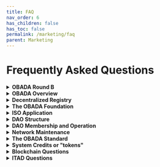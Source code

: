 ```yaml
---
title: FAQ
nav_order: 6
has_children: false
has_toc: false
permalink: /marketing/faq
parent: Marketing
---
```


# Frequently Asked Questions

<details>
  <summary><strong>OBADA Round B</strong></summary>
  
  <div markdown="1">
    
  **1. What is this?**
  Round B of the OBADA Decentralized Autonomous Organization (DAO)

  **2. What does a company gain from joining?**
  By joining, a company gains:
    - a seat at the table as the OBADA DAO shapes the future
    - voting rights: 1 vote per member company
    - system credit rights, also known as token rights, the right to a certain number of system credits
    - node rights: the right to operate a node
    - revenue sharing: operating a node entitles the node operator a share of the revenues from fees charged to users of the network
  
  **3. Is this a solicitation for an investment?**
  No. It definitely is not a solicitation for an investment.  
  
  **4. What is OBADA building?**
  - OBADA is using blockchain to create a decentralized registry for IT assets, and establish a clean chain of custody
  - This will link inventory and reduce the value destruction that results when information loss when products change hands  
  
  **5. What is a DAO?**
  - "DAO" stands for "Decentralized Autonomous Organization"
  - An agreement to run a node of the decentralized registry 
  - learn more [below](#DAO-Structure)

  **6. Who is the round B for?**
  - Restricted to members of the Asset Disposition (ITAD) sector, as well as institutions and non-profit organizations supporting and helping shape our industry
  - Accredited Investors and expert corporations in the Asset Disposition industry
  - These DAO members will be responsible for the growth, use and direction of the blockchain tool
  - Companies interested in helping design the most exciting and impactful new technology in our space of the last few decades

  **7. How many can join Round B?**
  There are a maximum of 53 seats available
  
  **8. What is the cost of joining the DAO?**
  The cost of joining the DAO is $5,000. Each company can only join once.

  **9. How does a company show its interest in joining?**
  Starting on November 20, 2022, fil out this form to express interest & provide details about your company: 
  https://forms.gle/y3sd4CB9Ein9QXV8A 

  **10. Where can I find the Operating Agreement, to learn more?**
  Right [here](https://docs.google.com/document/d/1F1luIwP-0R2RpdBZWuuU76vyxw10Eept/edit)
    
  </div>
</details>


<details>
  <summary><strong>OBADA Overview</strong></summary>

  <div markdown="1">
    
  **1. What is the goal of OBADA?**
  To build a blockchain solution to track physical assets through their lifetimes using pNFTs on a blockchain, to facilitate device and component reuse, and end-of-life proper recovery or disposal.

  **2. What is a pNFT?**
  Representing physical assets using Non-Fungible Tokens.

  **3. How is this standard different?**
  The OBADA standard makes it possible to:
  1. Uniquely identify any physical asset with a serial number, using a short Universal Serial Number (USN)
  2. Create a pNFT to represent that asset on a blockchain
  3. Track changes to the asset or its ownership, throughout its lifetime, as a pNFT on the blockchain

  No standard has ever done any of those before.

  **4. What are the Organizations that are Involved in this project?**
  There are two primary organizations:
  - The OBADA Foundation - promoting the standard, and getting the blockchain built, initially
  - The OBADA DAO - building and operating the decentralized registry for the ITAD industry

  There is a third organization involved, with a much smaller role, OBADA Business Services (OBS). OBS is a contractor to perform network maintenance, facilitate the software development, and provide technical assistance for DAO members.

  **5. What does OBADA stand for?**
  Open Blockchain for Asset Disposition Architecture. Earlier, the second A stood for Association, but once upon a time, we changed it to Architecture. We could always change it back, if everyone wants to. But it seems like for branding purposes, we should keep the OBADA acronym.

  **6. Who legally owns the Intellectual Property of the OBADA standard?**
  No one. OBADA is an open standard, so anyone could write their own software that is compliant with it. 

  Anyone could petition the OBADA Foundation to make a change to improve the standard.

  **7. Who legally owns the software to run the decentralized registry?**
  The Decentralized Autonomous Organization (DAO) and owns the code it has commissioned.
  Software is licensed under the GNU XXX.
  The source code is freely available on Github. 
  However, companies must join the DAO in order to be able to read or write to the distributed ledger.
  Anyone could download the code and modify it as they see fit, and run it.
  The OBADA Foundation hopes to respond to any needs or requests in such a way that no organization ever feels the need to develop a competing standard.

  **8. Why do we need a standard?**
  For interoperability. We need to have one entity defining things like what to call the information to be shared, and define the structure of how that data is stored and shared. If you think of the data being shared like it was all on a spreadsheet, there has to be agreement on what to call the columns.

  **9. Is OBADA an open standard?**
  Yes, it’s right there, in the first word of the name: Open Blockchain for Asset Disposition Architecture. This means anyone can download the software, similar to how Linux is an open standard. However, to use it, they must pay a license fee, and have to join DAO.
  
  </div>
</details>

<details>
  <summary><strong>Decentralized Registry</strong></summary>

  <div markdown="1">
    
  **1. What is OBADA creating?**
  A decentralized registry. It is implemented in a blockchain, also known as decentralized ledger technology (DLT).
  You can read more about blockchains further down in this FAQ.

  But the simplest way to summarize the goal of OBADA is that it is building a registry for electronic devices that is decentralized, a "decentralized registry."
  
  **2. What is a DiD?**
  "DiD" stands for Digital identifier, a standardized way to digitally store information about someone or something. ISO is developing a DiD standard.
  
  **3. How can DiDs be used?**
  You can think of a DiD as being kind of like a web address.
  If something has a DiD assigned to it, the item can be talked to directly.
  This is because a DiD is a new form of URL, Uniform Resource Locator.
  The URL that most people are familiar with is a website URL, which starts with "http://".
  A DiD can be used in the place of a URL, if the device being linked to has methods for connecting and returning information.
  
  </div>
</details>



<details>
  <summary><strong>The OBADA Foundation</strong></summary>

  <div markdown="1">
    
**1. What is the purpose of the OBADA Foundation?**
The purpose of the OBADA Foundation is to ensure the success of the OBADA blockchain standard. The Foundation is responsible for overseeing the initial development of the blockchain software, similar to how the Mozilla Foundation is responsible for the Firefox browser, or the Linux Foundation for the development of Linux software.  The Foundation is also responsible for evangelizing about the standard, to get people to use the standard.

**2. Why do we need a Foundation?**
If the world would never change, and we could foresee every possible future contingency, we could write perfect software, and no future guidance would be required. But unfortunately, the IT world and the blockchain world will keep evolving along with user companies’ expectations, and the standard will have to be able to respond to those changes. The Foundation is charged with ensuring the future success of the standard.

**3. Is the OBADA Foundation a non-profit?**
Yes. The OBADA Foundation has applied for 501(c)3 status with the IRS.

**4. Why a 501(c)3? Why not a 501(c)6?**
The 501(c)6 category is for a dues-based professional organization. That is not what the OBADA Foundation is. The OBADA Foundation is focused on developing and promoting the OBADA standard.

**5. Doesn’t a 501(c)3 have to have a charitable mission? What is OBADA’s?**
Yes, an organization has to have a charitable mission. OBADA’s mission is developing a global standard to track IT devices, which should help reduce the environmental impact of our global IT usage, by facilitiating the reuse and recovery of materials used in IT assets.

**6. Why is the Foundation initially making decisions for the DAO?**
The goal is for the DAO to be self-governing, but until the DAO is fully operational, there are many decisions about the blockchain implementation that have to be made. So intially, the Board of Directors of the Foundation is making decisions on behalf of the DAO. As soon as the DAO is operational, the DAO will make all of its own decisions.

**7. Once the DAO is operational, what will the Foundation do?**
Once the DAO is operational, the OBADA Foundation will have two missions related to the health and success of the OBADA standard:
1. Overseeing standard updates and modifications. Some will be required because of changes to other software, and the others will be in response to requests by the DAO. 
2. Publicizing the Standard and the DAO, to encourage other companies within the ITAD space to join the DAO. The Foundation will also explore relationships with other industries that may be interested in using the OBADA platform to track their own serialized devices.

**8. Will the DAO have any connection to the Foundation in the future?**
The Foundation will be charged with promoting the standard to other companies and other industries. But the Foundation will need resources to do that, so the DAO will send funds to the Foundation to do that.
Also, when the DAO identifies modifications that should be made to the standard, the Foundation will decide on changes to the standard, and then the DAO can implement those changes it the software.

  </div>
</details>

<details>
  <summary><strong>ISO Application</strong></summary> 
  
  <div markdown="1">
    
**1. Why is the Foundation trying to get ISO approval?**
ISO approval gives the stamp of approval that Tier 1 companies will require. For OBADA to prosper, major companies need to join. Major multinational corporations are not going to join the project unless they are confident that what we are developing is a major global standard. 

**2. Is ISO going to make OBADA the global standard?**
Not exactly. ISO is creating a standard called “” 
ISO is not going to tell everyone that they have to use OBADA, but they are going to tell everyone that they have to use something like OBADA. Our plan is to make sure that the global standard is consistent with our vision for OBADA.

Our decentralized registry needs to be interoperable with the world, and having a global standard, backed by ISO, ensures that every system that gets built will be able to communicate efficiently and effectively.  
With our head start before anyone else, we hope no one will feel the need to incur the cost of developing a competing solution.
    
**3. Why won’t ISO make OBADA the global standard?**
Set of best practices, consistency, even in a different industry
ISO does not want to set up OBADA to be a global monopoly. Anyone who wants to will be able to design their own solution that complies with the ISO standard is free to. But hopefully, our implementation will be so easy and inexpensive to use that no one will have any reason to develop a competing implementation.

**4. What will the ISO standard include?**
The ISO standard will include things such as:
1. A method for uniquely identifying an asset, such as a Universal Serial Number
2. Specifications for using the USN to create a DiD, a Digital Identifier
3. Specifications for storing information related to the DiD, using the blockchain

**5. Is there going to be an ISO Certification process, like ISO 9001?**
Once the ISO standard is complete, a certification body will create qualifications for auditing proposed software.
The OBADA decentralized registry will be audited and certified for compliance with the new standard.
OBADA member companies only need to run the OBADA node, or connect to the blockchain. Companies do not need to get certification that they are in compliance with the ISO standard.
 
  </div>
</details>

<details>
  <summary><strong>DAO Structure</strong></summary> 
  
  <div markdown="1">

**1. What is a DAO?**
A DAO is a Decentralized Autonomous Organization. Unlike a traditional trade organization, or an LLC, there is no central decision maker. All decisions are made by the members of the DAO. Nobody is in charge.

**2. Who owns the DAO?**
Nobody owns it. Fees charged to end users are collected by DAO members and shared directly, equally, to other DAO members. 

**3. What is the goal of the DAO?**
The goal of the OBADA DAO is to build and run the OBADA blockchain for the benefit of the IT Asset Disposition (ITAD) industry, and for the financial benefit of the DAO members.

**4. Is the DAO for-profit?**
Yes, but all of the platform revenue is directly distributed to the members of the DAO. The DAO itself does not retain any fees.

**5. This DAO idea seems confusing, and I’ve never been part of one before. Why can’t we use a more traditional organizational structure?**
The SEC has rules about what constitutes a “security.” If we had a traditional organizational structure, with some small group of people making the decisions (“performing essential tasks”), the SEC would classify our system credits or tokens as securities. That would mean we would have to go through the SEC process for creating an IPO in order to sell system credits, requiring significant time and cost.
But if the decisions are made by “an unaffiliated, dispersed community of network users”, also known as a “decentralized network,” then the SEC does not classify the system credits as securities.
Since we believe our DAO will qualify as an “unaffiliated, dispersed community of network users,” our system credits will not be securities.
 
**6. It seems like other blockchains aren’t using the DAO structure, and have a CEO. Why can’t we do that?**
Blockchains that are started and run by a single company are different. When one entity controls all aspects of a blockchain, you don’t need to have system credits or tokens to pay gas fees, because one entity is doing all of the work; there is nobody else to pay. If you don’t need to pay anyone, you don’t need any tokens. They don’t have to worry about whether their tokens are securities or not, because there are no tokens. So they don’t have to worry about these SEC token rules, and can organize themselves however they want to.
 
**7. If the DAO can’t have a small group making the decisions, how can anything get done? We can’t have all 100 or more Node holders decide on everything, can we?**
Actually, all DAO members (Node holders) will vote on changes to the network. But that doesn’t mean that all members have to become involved in all the minutiae of all decisions. Any DAO member can make a proposal about something they think should be changed, and the members may vote to approve or reject the proposal, or may vote to have a smaller group of members and/or outside experts study the issue, and report back to the DAO, at which time the full DAO will vote.
 
**8. Can the DAO have any employees?**
It is possible to have someone performing “ministerial or routine tasks,” but not “managerial and entrepreneurial” tasks. The latter are characterized as “involving expertise and decision making that impacts the success of the enterprise through the application of skill and judgment.” So the DAO could have employees to do administrative or routine tasks, but not make managerial decisions. Those have to be made by the DAO.

**9. Who gets to vote on DAO decisions?**
Only members of the DAO get to vote on DAO decisions. Every DAO member gets one vote. It does not matter how many tokens the member has, how large the company is, or anything else. Each company gets one vote.

**10. What decisions will the DAO vote on?**
The members of the DAO will vote on every decision about changes to the operation of the DAO. Some possible topics that the DAO may vote on some day could include:
- Changes they would like made to the standard
- Gas fees for using the blockchain
- Distribution of the collected gas fees
- Creating additional membership seats for the DAO, and the price of membership
- Changes to the supply of system credits or tokens, OBD.
    
  </div>
</details>

<details>
  <summary><strong>DAO Membership and Operation</strong></summary>

  <div markdown="1">
    
**1. How does the DAO make money?**
A small fee, known as a gas fee, is charged by the DAO every time information is added to the blockchain. These fees are collected and distributed to all of the members of the DAO.

**2. Is the DAO only open to IT Asset Disposition-related organizations?**
Currently. However, in the future, other industries may also decide to use the OBADA blockchain to track their own serialized assets.

**3. Why join the DAO?**
DAO membership provides a company two things:
1. Voting rights: a company can propose, or vote on proposed changes to the standard
2. Property rights: DAO members receive a share of the revenues from the fees collected by the DAO.

**3. If OBADA is an open standard, can’t anyone download the software and operate a node?**
Yes. Anyone can download the software, and run it on their own server. But if they are not part of the OBADA DAO, they cannot connect to the OBADA blockchain. So it would kind of be like building a website but not being able to connect your computer to the internet.

**4. Can DAO members charge additional fees to their customers?**
A small fee is charged to write information to the blockchain, but DAO members (or any other company operating a node) may charge additional amounts to their customers to read or write information from or to the blockchain. Kind of like how stock trading platforms can decide how much to charge their clients for buying or selling stock.

**5. Can a company sell its DAO membership to another company?**
Yes, DAO memberships are transferable.

**6. What is the maximum capacity of the DAO?**
The current plans for the DAO are to cap membership at 101 seats. If a DAO grows too large, there can be performance issues. However, 101 is well below that threshold. 

**7. Can the DAO be expanded?**
The members of the DAO may vote at any time to increase the number of available memberships.

**8. Can the price for DAO membership change?**
The members of the DAO may vote at any time to change the price of DAO membership.

  </div>
</details>

<details>
  <summary><strong>Network Maintenance</strong></summary>

  <div markdown="1">
    
**1. What is OBADA Business Services (OBS)?**
OBADA Business Services (OBS) is a small company charged with sourcing and compensating the programming staff needed to build the OBADA blockchain, and to help companies with any issues they may experience in deploying and using the blockchain.

**2. What will OBS do?**
OBS will have two purposes:
1. Maintaining the OBADA network. Updates will need to be made to the software, as the needs arise, plus any upgrades desired by the DAO. OBS will be charged with making those.
2. Assist companies with installing, connecting, or running their nodes. OBS will find IT professionals to do the work, bill the company, and then pay the professionals.

**3. Do companies have to use OBS?**
No. Companies are free to contract with anyone they prefer for assistance with their OBADA blockchain installation or other questions.

**4. Shouldn’t companies get free help to join the DAO?**
It is up to the members of the DAO to decide how much free technical help companies should receive when joining the DAO. 
Developer and software implementation help is very expensive. Some companies will likely require much more time (and therefore cost), and the other members of the DAO will likely prefer that those companies pay for the services they need directly, rather than paying for those costs out of the collective revenues of the DAO.

**5. Why do we even need OBS?**
Companies joining the DAO are unlikely to have the IT expertise in house to implement, connect, and run their OBADA blockchain nodes. They will need someone to help them. Rather than forcing companies to search the web to find technical help, it seems wise for OBADA to have a recommended partner, which has access to professionals who can help with implementations.

**6. Can’t the DAO manage those services without OBS?**
The DAO could certainly decide to do all of the work in house. But this would require the DAO to hire staff to match clients to providers, send out and collect those bills. And that will cost the DAO time and money. It seems that the DAO, collectively, is better off to let someone else handle those details.

  </div>
</details>

<details>
  <summary><strong>The OBADA Standard</strong></summary>
  
  <div markdown="1">
    
**1. How is information stored using the OBADA registry?**
For every device, a Digital Identifier, DID, is created, using the item's Universal Serial Number. Files containing information about the device are uploaded and added to the device's list of files.
Information that may be uploaded includes:
  - Proof of Authenticity
  - Drive wiping reports
  - Change of ownership
  - Device disassembly
  - Device destruction
  
**2. What is a Universal Serial Number?**
A Universal is a string of at least 12 alphanumeric characters that uniquely identifies a particular device.
  

**3. Why do we need a Universal Serial Number, in addition to a manufacturer's serial number?**
We need to be able to ensure that we know exactly which device is being identified, and manufacturers' serial numbers are not sufficient to guarantee global uniqueness.
Refurbishers have seen two devices from the same manufacturer, from different product lines, with the same serial number. 
  
Every company generates serial numbers for its products however it sees fit. Very few industries have a standardized format for generating serial numbers.
As a result, companies are free to generate serial numbers using whatever structure they fit, using whatever combination of letters and numbers they choose.
Unfortunately, this is not enough to prevent two devices from having the same serial number.
When the Universal Serial Number is created for a particular device, it is compared against all existing USNs, to ensure that is unique.

**4. How are Universal Serial Numbers Generated?**
To generate a USN, the manufacturer's name, plus the serial number, plus the product name are all concatenated together, into one long character string.
Then that character string is run through the SHA-256 hashing algorithm. 
The result is a string of 64 hexadecimal characters which is extremely, extremely likely to be unique.
However, 64 characters is much longer than is actually necessary.
We propose using the first 12 characters of the string as the USN.
Once those are generated, this USN is compared against the list of devices already in the database.
If this 12 digit USN is already present in the database, we will use 14 characters, unless that is also in the database, in which case we will use 16, etc.
  
**5. How do devices get added to the blockchain?**
When information needs to be written to the blockchain about a device, if the USN is not already present in the database, a new DID record must be created for the device, by a member of the DAO. Then, once the record is created, the information can be uploaded and stored in the device's record.

**6. Are there costs to write information?**
Yes, gas fees are incurred to write or upload information to the blockchain.
  
**7. Are there costs to read information?**
No, there is no cost do access information stored in the blockchain.

**8. What is the process for uploading information?**
An ITAD company will identify a device, and read its USN, or generate the USN, if the USN is not printed on the device.
Then, the ITAD generates the information (a drive wiping report, a device status report, etc.), and uploads the data to the database, through a DAO member.
  
**9. What if the device cannot communicate? (I.e., “bricked”?)**
There are many ways to access the USN for the device.
1. Ideally, the device will be able to communicate to the ITAD's systems directly. 
2. If the device does not power up, in some cases, its USN may be accessible electronically, via USB or similar connection. 
3. If the device is unable to communicate, the USN may be printed on the device in a 12N QR code
4. If there is no 12N QR code, Optical Character Recognition (OCR) may be used to read the USN.
5. If OCR fails, a person may be able to read and type the USN.
6. If the USN is not present, OCR may be used to read in the information required to generate the USN.
  
**10. Where are the uploaded files stored? Can anyone find them and look at them?**
The files are encrypted, so if anyone were to find them, they would not be able to open them or understand them.
The files are stored using a system called Inter-Planetary File Storage, or IPFS.
IPFS stores the files in separate pieces, scattered over many servers, but the entire file is accessible from a single address.

  </div>
</details>

<details>
  <summary><strong>System Credits or "tokens"</strong></summary>
  
  <div markdown="1">
    
**1. What are system credits or tokens used for?**
Every public blockchain needs tokens to pay gas fees. A gas fee is incurred when:
- a device is added to the registry
- any new information about the device is added to the registry
Additionally, system credits are needed to pre-pay for services like drive wiping, or provenance tracking


**2. Why use system credits? Why not price transactions in US Dollars?**
By using system credits, we can take advantage of smart contracts to automate payments, with no transaction fees.
If US Dollars are used, and traditional banks, fees will be incurred every time a payment changes hands. With smart contracts, there are no such fees.
    
**3. Do companies need to buy system credits?**
ITAD companies will likely not need to system credits. They will work with a member of the OBADA DAO, who will bill them for the transaction. The DAO member may require the customer to maintain an account of system credits. Or, to make like simpler for their customers, the DAO members may bill their customers in US Dollars, meaning the customers will never directly deal with system credits.

**4. How will companies buy system credits?**
If any DAO members or other organizations need to buy system credits, they can trade US Dollars for system credits through something called a 
"Liquidity Pool." The whole purpose of the liquity pool is to provide liquidity for anyone who needs to buy or sell system credits.

**5. What is the Vesting period for system credits?**
For companies joining the DAO before the DAO goes live, the vesting period is three years. This means that every month, one 36th of their tokens are transferred to their wallets.

**6. What is the Locking period?**
The Locking period is 12 months, which means that once system credits received, they cannot be sold for 12 months.

  </div>
</details>

<details>
  <summary><strong>Blockchain Questions</strong></summary>

  <div markdown="1">
    
  **1. What is a blockchain?**
  A blockchain is also known as a "Distributed Ledger," or "Distributed Ledger Technology" (DLT).
  In the ledger, transactions are recorded sequentially, the way they are recorded in any type of ledger.
  A blockchain is immutable, meaning it is impossible to alter or change a transaction, once recorded.
  The immutability comes because every so often, a kind of glorified snapshot, or "hash," is taken of the most recent transactions.
  If anyone tried to change any of those transactions, the hash would not match the transcations any more, and the fraud would be identified.
  When generating the hash, the hash from the previous block of transactions is also included in the data that gets hashed.
  In this way, the blocks of transactions are chained together, hence the name blockchain.
  
  **2. Why do we need a blockchain, why not some simpler kind of database?**
  As described above, blockchains are extremely secure, and do not require companies to even trust oneanother to work together.
  The informations is encrypted, so the files cannot be adulterated. 
  Because copies of the database are held by dozens of companies, even if someone did try to adulterate a transaction, it would not match the copies held by all of the other servers.
  A blockchain provides security not available through any other type of database.
  
  **3. Can we move pNFTs from one blockchain to another?**
  Yes, absolutely. If a pNFT is created on the OBADA blockchain, and the owner wants to transfer that asset to another blockchain, that can be easily done.
  
  **4. Why Cosmos? Why not Ethereum?**
  At the time we are building the OBADA blockchain, Cosmos is best suited to our needs, but it is quite possible that someday, a newer technology might prove more attractive, and the blockchain might be migrated to another platform.
  Cosmos is the best choice, because unlike other blockchains, Cosmos was specifically designed to make it easy for different blockchains built on Cosmos to interact. This means that is easy to move assets from one Cosmos blockchain to another.
  
  </div>
</details>

<details>
  <summary><strong>ITAD Questions</strong></summary>
  
  <div markdown="1">
    
  **1. What does ITAD stand for?**
  IT asset disposition

  **2. What is ITAD?**
  IT asset disposition (ITAD) is an industry term and practice built around reusing, recycling, repurposing, repairing or disposing of unwanted IT equipment in a safe and environmentally friendly way. 

  **3. What are problems facing ITADs?**
  1. Siloed and poor information on electronic devices
  2. Poor electronics recycling rates
  3. Fraud / scams in the market 
  4. Chain of custody issues
  5. Environmental damage / problems from used electronics

    **4. How does a blockchain solve these problems?**
  1. Decentralized pNFT registry of all electronics devices accessible by all participants
  2. Economic incentives, and pre-funded recycling built into the protocols.
  3. Permissioned blockchain using registrars doing KYC/AML on users reduces instances of fraud. 
  4. Smart contracts payments mean funds are verified and hard to fake
  5. The permanent and immutable tracking of assets on the blockchain means chain of custody is easy to track and impossible to fake.
  6. Increasing incentive and ease of recycling will have a long term large scale effect on reduction of potential detrimental environmental impacts.

  **5. How would blockchain work for an ITAD?**
  - In theory, presuming you’re using an ERP or some other system to track your assets, you wouldn’t really notice much of a difference as data standards have been created to aid ERP providers in generating the data needed for the blockchain. 
  - One main difference would be that anytime you sell a device, you would also have to transfer the pNFT (proof of ownership) to the buyer via the blockchain. 
  - Whenever you upgrade, update, repair, refurbish, run diagnostics, wipe, recycle or put a device into reuse, you would simply add some data to the pNFT for that particular device, most of this will be handled by software designed to make it easy to do so. 

  **6. For example, what if I wiped a drive on a laptop and then sold it. How would that work?**
  1. You can now publish the reports proving the device was wiped to the blockchain.
  2. When you sell the device, you can give someone access to the pNFT records (like a carfax) and they can now see verifiably the device was wiped and view the full report. 
  3. Any record added to the pNFT by software can now remove the potential for fraud, because the software can be audited and authorized specifically by the OBADA DAO (or group that manages the blockchain / standard)
  4. Since the OBADA DAO is primarily composed of companies in the ITAD sector, their focus has always been ease of use, simple integration into existing workflows, and  vastly improving the efficiency of transactions. 

   **7. Is this all private? Who would be able to see my blockchain tracked assets?**
  Most blockchains are open and viewable by most anyone. When OBADA launched, one of the major concerns was privacy. 
  All of the information stored on the blockchain is encrypted. 
  Anyone who looked around on the blockchain would only see encrypted information they would have no way to unencrypt.

  **8. How do I know transactions are safe / secure?**
  All of the information stored on the blockchain is encrypted, so your data is always safe.

  **9. What methods are available for recourse if something goes wrong?**
  All ITADs involved in the OBADA blockchain use KYC (Know Your Customer) identification methods to ensure that they know the identity of the companies they are working with, to know these are trustworthy companies, not fly-by-night operations.
  If a transaction is not up to the parties' expectations, they have the same recourse for compensation as in any other business transaction.

  **10. What would happen if my buyer doesn’t use the OBADA blockchain to track their assets?**
  There are financial penalties built into the system, so if someone fails to properly handle the devices entrusted to them, they face significant financial penalities, such that no rational company would choose to fail to deliver.

  </div>
</details>

